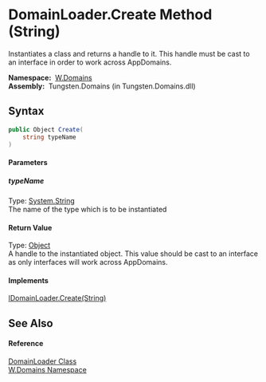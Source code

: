 DomainLoader.Create Method (String)
===================================
  Instantiates a class and returns a handle to it. This handle must be cast to an interface in order to work across AppDomains.

  **Namespace:**  [W.Domains][1]  
  **Assembly:**  Tungsten.Domains (in Tungsten.Domains.dll)

Syntax
------

```csharp
public Object Create(
	string typeName
)
```

#### Parameters

##### *typeName*
Type: [System.String][2]  
The name of the type which is to be instantiated

#### Return Value
Type: [Object][3]  
A handle to the instantiated object. This value should be cast to an interface as only interfaces will work across AppDomains.
#### Implements
[IDomainLoader.Create(String)][4]  


See Also
--------

#### Reference
[DomainLoader Class][5]  
[W.Domains Namespace][1]  

[1]: ../README.md
[2]: http://msdn.microsoft.com/en-us/library/s1wwdcbf
[3]: http://msdn.microsoft.com/en-us/library/e5kfa45b
[4]: ../IDomainLoader/Create.md
[5]: README.md
[6]: ../../_icons/Help.png